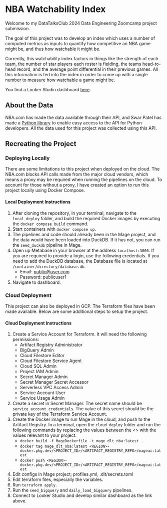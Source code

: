 # NBA Watchability Index
Welcome to my DataTalksClub 2024 Data Engineering Zoomcamp project submission.  

The goal of this project was to develop an index which uses a number of computed metrics as inputs to quantify how competitive an NBA game might be, and thus how watchable it might be.  

Currently, this watchability index factors in things like the strength of each team, the number of star players each roster is fielding, the teams head-to-head record, and the average point differential in their previous games. All this information is fed into the index in order to come up with a single number to measure how watchable a game might be. 

You find a Looker Studio dashboard [here](https://lookerstudio.google.com/s/vtKFqGkKAt8).

## About the Data
NBA.com has made the data available through their API, and Swar Patel has made a [Python library](https://github.com/swar/nba_api) to enable easy access to the API for Python developers. All the data used for this project was collected using this API. 

## Recreating the Project
### Deploying Locally
There are some limitations to this project when deployed on the cloud. The NBA.com blocks API calls made from the major cloud vendors, which means a proxy may be required when running the pipelines on the cloud. To account for those without a proxy, I have created an option to run this project locally using Docker Compose. 

#### Local Deployment Instructions 
1. After cloning the repository, in your terminal, navigate to the `local_deploy` folder, and build the required Docker images by executing the `docker compose build` command. 
2. Start containers with `docker compose up`.
3. The pipelines and code should already been in the Mage project, and the data would have been loaded into DuckDB. If it has not, you can run the `seed_duckdb` pipeline in Mage. 
4. Open up Metabase in your browser at the address `localhost:3000`. If you are required to provide a login, use the following credentials. If you need to add the DuckDB database, the Database file is located at `/container/directory/database.db`.
    - Email: public@user.com
    - Password: publicuser1
5. Navigate to dashboard. 

### Cloud Deployment
This project can also be deployed in GCP. The Terraform files have been made available. Below are some additional steps to setup the project. 

#### Cloud Deployment Instructions
1. Create a Service Account for Terraform. It will need the following permissions:
    - Artifact Registry Administrator
    - BigQuery Admin
    - Cloud Filestore Editor 
    - Cloud Filestore Service Agent
    - Cloud SQL Admin 
    - Project IAM Admin 
    - Secret Manager Admin
    - Secret Manager Secret Accessor
    - Serverless VPC Access Admin 
    - Service Account User
    - Service Usage Admin
2. Create a secret in Secret Manager. The secret name should be `service_account_credentials`. The value of this secret should be the private key of the Terraform Service Account. 
3. Create the Docker image to run Mage in the cloud, and push to the Artifact Registry. In a terminal, open the `cloud_deploy` folder and run the following commands by replacing the values between the <> with the values relevant to your project. 
    - `docker build -f MageDockerfile -t mage_dlt_nba:latest .`
    - `docker tag mage_dlt_nba:latest <REGION>-docker.pkg.dev/<PROJECT_ID>/<ARTIFACT_REGISTRY_REPO>/mageai:latest`
    - `docker push <REGION>-docker.pkg.dev/<PROJECT_ID>/<ARTIFACT_REGISTRY_REPO>/mageai:latest`
4. Edit configs in Mage project; profiles.yml, .dlt/secrets.toml
5. Edit terraform files, especially the variables. 
6. Run `terraform apply`. 
7. Run the `seed_bigquery` and `daily_load_bigquery` pipelines. 
8. Connect to Looker Studio and develop similar dashboard as the link above. 
